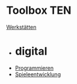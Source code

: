 # Toolbox TEN

[Werkstätten]()

  * # digital
  * [Programmieren](programmieren.md)
  * [Spieleentwicklung](spieleentwicklung.md)